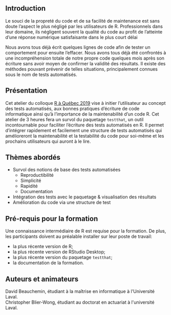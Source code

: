 ## Introduction
Le souci de la propreté du code et de sa facilité de maintenance est sans doute l’aspect le plus négligé par les utilisateurs de R. Professionnels dans leur domaine, ils négligent souvent la qualité du code au profit de l’atteinte d’une réponse numérique satisfaisante dans le plus court délai

Nous avons tous déjà écrit quelques lignes de code afin de tester un comportement pour ensuite l’effacer. Nous avons tous déjà été confrontés à une incompréhension totale de notre propre code quelques mois après son écriture sans avoir moyen de confirmer la validité des résultats. Il existe des méthodes pouvant prévenir de telles situations, principalement connues sous le nom de tests automatisés.

## Présentation
Cet atelier du colloque [R à Québec 2019](http://raquebec.ulaval.ca/2019/event/les-tests-automatises-en-r) vise à initier l’utilisateur au concept des tests automatisés, aux bonnes pratiques d’écriture de code informatique ainsi qu’à l’importance de la maintenabilité d’un code R. Cet atelier de 3 heures fera un survol du paquetage `testthat`, un outil incontournable pour faciliter l’écriture des tests automatisés en R. Il permet d’intégrer rapidement et facilement une structure de tests automatisés qui amélioreront la maintenabilité et la testabilité du code pour soi-même et les prochains utilisateurs qui auront à le lire.

## Thèmes abordés
 - Survol des notions de base des tests automatisées
   - Reproductibilité
   - Simplicité
   - Rapidité
   - Documentation
 - Intégration des tests avec le paquetage & visualisation des résultats
 - Amélioration du code via une structure de test

## Pré-requis pour la formation
Une connaissance intermédiaire de R est requise pour la formation. De plus, les participants doivent au préalable installer sur leur poste de travail:

 - la plus récente version de R;
 - la plus récente version de RStudio Desktop;
 - la plus récente version du paquetage `testthat`;
 - la documentation de la formation.
 
## Auteurs et animateurs
David Beauchemin, étudiant à la maîtrise en informatique à l'Université Laval.    
Christopher Blier-Wong, étudiant au doctorat en actuariat à l'université Laval.

